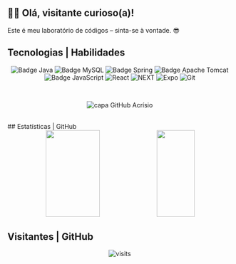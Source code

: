 ## 👨‍💻 Olá, visitante curioso(a)!
Este é meu laboratório de códigos – sinta-se à vontade. 😎


## Tecnologias | Habilidades 
 <p align="center">
    <img src="https://img.shields.io/badge/java-%23ED8B00.svg?style=for-the-badge&logo=openjdk&logoColor=white" alt="Badge Java">
    <img src="https://img.shields.io/badge/mysql-4479A1.svg?style=for-the-badge&logo=mysql&logoColor=white" alt="Badge MySQL">
    <img src="https://img.shields.io/badge/spring-%236DB33F.svg?style=for-the-badge&logo=spring&logoColor=white" alt="Badge Spring">
    <img src="https://img.shields.io/badge/apache%20tomcat-%23F8DC75.svg?style=for-the-badge&logo=apache-tomcat&logoColor=black" alt="Badge Apache Tomcat">
    <img src="https://img.shields.io/badge/JavaScript-323330?style=for-the-badge&logo=javascript&logoColor=F7DF1E" alt="Badge JavaScript">
    <img src="https://img.shields.io/badge/React_Native-20232A?style=for-the-badge&logo=react&logoColor=61DAFB" alt="React">
    <img src="https://img.shields.io/badge/next%20js-000000?style=for-the-badge&logo=nextdotjs&logoColor=white" alt="NEXT">
    <img src="https://img.shields.io/badge/Expo-1B1F23?style=for-the-badge&logo=expo&logoColor=white" alt="Expo">
    <img src="https://img.shields.io/badge/GitHub-100000?style=for-the-badge&logo=github&logoColor=white" alt="Git">
 </p>
 
 <br>
 
 <p align="center">
   <img src="https://github.com/acrisiopb/acrisiopb/blob/main/code.gif" alt="capa GitHub Acrísio"/>
 </p>

 <br>
## Estatísticas | GitHub  
<div align="center">
  <img width="49%" height="195px" src="https://github-readme-stats.vercel.app/api?username=acrisiopb&show_icons=true&count_private=true&hide_border=true&title_color=5D3FD3&icon_color=5D3FD3&text_color=c9d1d9&bg_color=0d1117" /> 
  <img width="41%" height="195px" src="https://github-readme-stats.vercel.app/api/top-langs/?username=acrisiopb&layout=compact&hide_border=true&title_color=5D3FD3&text_color=5D3FD3&bg_color=0d1117" />
</div>

## Visitantes | GitHub  

<p align="center">
 <img src="https://visit-counter.vercel.app/counter.png?page=https%3A%2F%2Fgithub.com%2Facrisiopb&s=39&c=00ff00&bg=00000000&no=6&ff=alien&tb=&ta=" alt="visits">
</p>

<br>
